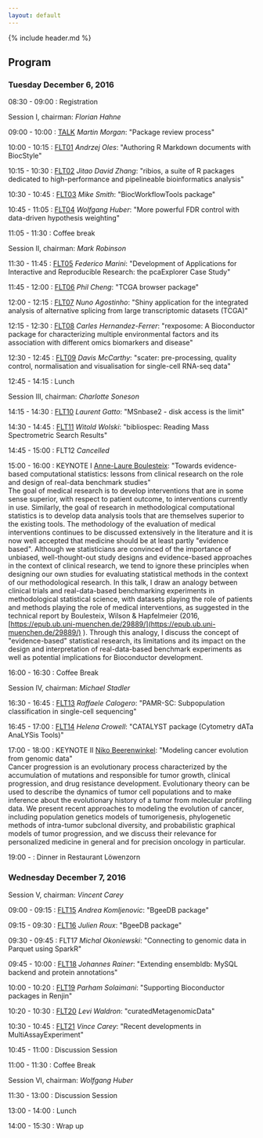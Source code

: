 ```yaml
---
layout: default
---
```


{% include header.md %}

## Program

### Tuesday December 6, 2016

08:30 - 09:00
: Registration

Session I, chairman: _Florian Hahne_

09:00 - 10:00
: [TALK](slides/TALK_Martin_Morgan.pdf) _Martin Morgan_: "Package review process"

10:00 - 10:15
: [FLT01](slides/FLT01_Andrzej_Oles.html) _Andrzej Oles_: "Authoring R Markdown documents with BiocStyle"

10:15 - 10:30
: [FLT02](slides/FLT02_Jitao_David_Zhang.pptx) _Jitao David Zhang_: "ribios, a suite of R packages dedicated to high-performance and pipelineable bioinformatics analysis"

10:30 - 10:45
: [FLT03](slides/FLT03_Mike_Smith.pdf) _Mike Smith_: "BiocWorkflowTools package"

10:45 - 11:05
: [FLT04](slides/FLT04_Wolfgang_Huber.pdf) _Wolfgang Huber_: "More powerful FDR control with data-driven hypothesis weighting"

11:05 - 11:30
: Coffee break

Session II, chairman: _Mark Robinson_

11:30 - 11:45
: [FLT05](slides/FLT05_Federico_Marini.html) _Federico Marini_: "Development of Applications for Interactive and Reproducible Research: the pcaExplorer Case Study"

11:45 - 12:00
: [FLT06](slides/FLT06_Phil_Cheng.pdf) _Phil Cheng_: "TCGA browser package"

12:00 - 12:15
: [FLT07](slides/FLT07_Nuno_Agostinho.pdf) _Nuno Agostinho_: "Shiny application for the integrated analysis of alternative splicing from large transcriptomic datasets (TCGA)"

12:15 - 12:30
: [FLT08](slides/FLT08_Carles_Hernandez-Ferrer.pdf) _Carles Hernandez-Ferrer_: "rexposome: A Bioconductor package for characterizing multiple environmental factors and its association with different omics biomarkers and disease"

12:30 - 12:45
: [FLT09](slides/FLT09_Davis_McCarthy.pdf) _Davis McCarthy_: "scater: pre-processing, quality control, normalisation and visualisation for single-cell RNA-seq data"

12:45 - 14:15
: Lunch

Session III, chairman: _Charlotte Soneson_

14:15 - 14:30
: [FLT10](slides/FLT10_Laurent_Gatto.pdf) _Laurent Gatto_: "MSnbase2 - disk access is the limit"

14:30 - 14:45
: [FLT11](slides/FLT11_Witold_Wolski.pdf) _Witold Wolski_: "bibliospec: Reading Mass Spectrometric Search Results"

14:45 - 15:00
: FLT12 _Cancelled_

15:00 - 16:00
: KEYNOTE I [Anne-Laure Boulesteix](http://www.ibe.med.uni-muenchen.de/organisation/mitarbeiter/020_professuren/boulesteix/): "Towards evidence-based computational statistics: lessons from clinical research on the role and design of real-data benchmark studies" <br />The goal of medical research is to develop interventions that are in some sense superior, with respect to patient outcome, to interventions currently in use. Similarly, the goal of research in methodological computational statistics is to develop data analysis tools that are themselves superior to the existing tools. The methodology of the evaluation of medical interventions continues to be discussed extensively in the literature and it is now well accepted that medicine should be at least partly "evidence based". Although we statisticians are convinced of the importance of unbiased, well-thought-out study designs and evidence-based approaches in the context of clinical research, we tend to ignore these principles when designing our own studies for evaluating statistical methods in the context of our methodological research. In this talk, I draw an analogy between clinical trials and real-data-based benchmarking experiments in methodological statistical science, with datasets playing the role of patients and methods playing the role of medical interventions, as suggested in the technical report by Boulesteix, Wilson & Hapfelmeier (2016, [https://epub.ub.uni-muenchen.de/29889/](https://epub.ub.uni-muenchen.de/29889/) ). Through this analogy, I discuss the concept of "evidence-based" statistical research, its limitations and its impact on the design and interpretation of real-data-based benchmark experiments as well as potential implications for Bioconductor development.

16:00 - 16:30
: Coffee Break

Session IV, chairman: _Michael Stadler_

16:30 - 16:45
: [FLT13](slides/FLT13_Raffaele_Calogero.pdf) _Raffaele Calogero_: "PAMR-SC: Subpopulation classification in single-cell sequencing"

16:45 - 17:00
: [FLT14](slides/FLT14_Helena_Crowell.pdf) _Helena Crowell_: "CATALYST package (Cytometry dATa AnaLYSis Tools)"

17:00 - 18:00
: KEYNOTE II [Niko Beerenwinkel](https://www.bsse.ethz.ch/department/people/detail-person.html?persid=149417): "Modeling cancer evolution from genomic data" <br /> Cancer progression is an evolutionary process characterized by the accumulation of mutations and responsible for tumor growth, clinical progression, and drug resistance development. Evolutionary theory can be used to describe the dynamics of tumor cell populations and to make inference about the evolutionary history of a tumor from molecular profiling data. We present recent approaches to modeling the evolution of cancer, including population genetics models of tumorigenesis, phylogenetic methods of intra-tumor subclonal diversity, and probabilistic graphical models of tumor progression, and we discuss their relevance for personalized medicine in general and for precision oncology in particular.

19:00 -
: Dinner in Restaurant Löwenzorn


### Wednesday December 7, 2016

Session V, chairman: _Vincent Carey_

09:00 - 09:15
: [FLT15](slides/FLT15_Andrea_Komljenovic.pdf) _Andrea Komljenovic_: "BgeeDB package"

09:15 - 09:30
: [FLT16](slides/FLT16_Julien_Roux.pdf) _Julien Roux_: "BgeeDB package"

09:30 - 09:45
: FLT17 _Michal Okoniewski_: "Connecting to genomic data in Parquet using SparkR"

09:45 - 10:00
: [FLT18](slides/FLT18_Johannes_Rainer.pdf) _Johannes Rainer_: "Extending ensembldb: MySQL backend and protein annotations"

10:00 - 10:20
: [FLT19](slides/FLT19_Parham_Solaimani.pdf) _Parham Solaimani_: "Supporting Bioconductor packages in Renjin"

10:20 - 10:30
: [FLT20](http://www.youtube.com/watch?v=ZAbaXAQpZPE) _Levi Waldron_: "curatedMetagenomicData"

10:30 - 10:45
: [FLT21](slides/FLT21_Vince_Carey.pdf) _Vince Carey_: "Recent developments in MultiAssayExperiment"

10:45 - 11:00
: Discussion Session

11:00 - 11:30
: Coffee Break

Session VI, chairman: _Wolfgang Huber_

11:30 - 13:00
: Discussion Session

13:00 - 14:00
: Lunch

14:00 - 15:30
: Wrap up
